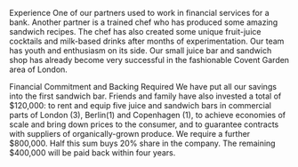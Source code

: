 Experience
One of our partners used to work in financial services for a bank. Another partner is a trained chef who has produced some amazing sandwich recipes. The chef has also created some unique fruit-juice cocktails and milk-based drinks after months of experimentation. 
Our team has youth and enthusiasm on its side. Our small juice bar and sandwich shop has already become very successful in the fashionable Covent Garden area of London.

Financial Commitment and Backing Required
We have put all our savings into the first sandwich bar. Friends and family have also invested a total of $120,000:
to rent and equip five juice and sandwich bars in commercial parts of London (3), Berlin(1) and Copenhagen (1),
to achieve economies of scale and bring down prices to the consumer, and 
to guarantee contracts with suppliers of organically-grown produce.
We require a further $800,000. Half this sum buys 20% share in the company. The remaining $400,000 will be paid back within four years.




